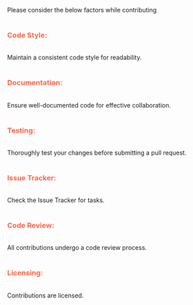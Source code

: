 Please consider the below factors while contributing<br>
<br><h3 style="color:Tomato;">Code Style:</h3>
<br>Maintain a consistent code style for readability.<br>
<br><h3 style="color:Tomato;">Documentation:</h3>
<br>Ensure well-documented code for effective collaboration.<br>
<br><h3 style="color:Tomato;">Testing:</h3>
<br>Thoroughly test your changes before submitting a pull request.<br>
<br><h3 style="color:Tomato;">Issue Tracker:</h3>
<br>Check the Issue Tracker for tasks.<br>
<br><h3 style="color:Tomato;">Code Review:</h3>
<br>All contributions undergo a code review process.<br>
<br><h3 style="color:Tomato;">Licensing:</h3>
<br>Contributions are licensed.
